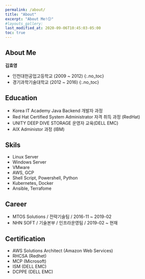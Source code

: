 ```yaml
---
permalink: /about/
title: "About"
excerpt: "About Me!😗"
#layouts_gallery:
last_modified_at: 2020-09-06T10:45:03-05:00
toc: true
---
```



## About Me
**김효영**
 - 인천대헌공업고등학교 (2009 ~ 2012)
{:.no_toc}
 - 경기과학기술대학교 (2012 ~ 2016)
{:.no_toc}

## Education
 - Korea IT Academy Java Backend 개발자 과정
 - Red Hat Certified System Administrator 자격 취득 과정 (RedHat)
 - UNITY DEEP DIVE STORAGE 운영자 교육(DELL EMC)
 - AIX Administor 과정 (IBM)


## Skils
 - Linux Server
 - Windows Server
 - VMware
 - AWS, GCP
 - Shell Script, Powershell, Python
 - Kubernetes, Docker
 - Ansible, Terrafome
 

## Career
 * MTOS Solutions / 전략기술팀 / 2016-11 ~ 2019-02
 * NHN SOFT / 기술본부 / 인프라운영팀 / 2019-02 ~ 현재
   
## Certification 
 * AWS Solutions Architect (Amazon Web Services)
 * RHCSA (Redhet)
 * MCP (Microsoft)
 * ISM (DELL EMC)
 * DCPPE (DELL EMC)
